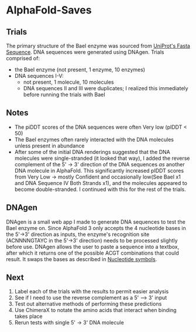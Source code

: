 # AlphaFold-Saves

## Trials

The primary structure of the BaeI enzyme was sourced from [UniProt's Fasta Sequence](https://www.uniprot.org/uniprotkb/I2HRB8/history). DNA sequences were generated using DNAgen. Trials comprised of:
  - the BaeI enzyme (not present, 1 enzyme, 10 enzymes)
  - DNA sequences I-V:
    - not present, 1 molecule, 10 molecules
    - DNA sequences II and III were duplicates; I realized this immediately before running the trials with BaeI

## Notes

  - The piDDT scores of the DNA sequences were often Very low (pIDDT < 50)
  - The BaeI enzymes often rarely interacted with the DNA molecules unless present in abundance
  - After some of the initial DNA renderings suggested that the DNA molecules were single-stranded (it looked that way), I added the reverse complement of the 5' -> 3' direction of the DNA sequences *as* another DNA molecule in AlphaFold. This significantly increased pIDDT scores from  Very Low -> mostly Confident and occasionally low(See BaeI x1 and DNA Sequence IV Both Strands x1), and the molecules appeared to become double-stranded. I continued with this for the rest of the trials.

## DNAgen

DNAgen is a small web app I made to generate DNA sequences to test the BaeI enzyme on. Since AlphaFold 3 only accepts the 4 nucleotide bases in the 5'->3' direction as inputs, the enzyme's recognition site (ACNNNNGTAYC in the 5'->3' direction) needs to be processed slightly before use. DNAgen allows the user to paste a sequence into a textbox, after which it returns one of the possible ACGT combinations that could result. It swaps the bases as described in [Nucleotide symbols](https://www.hgmd.cf.ac.uk/docs/nuc_lett.html).

## Next

  1. Label each of the trials with the results to permit easier analysis
  2. See if I need to use the reverse complement as a 5' --> 3' input
  3. Test out alternative methods of performing these predictions
  4. Use ChimeraX to notate the amino acids that interact when binding takes place
  5. Rerun tests with single 5' -> 3' DNA molecule
